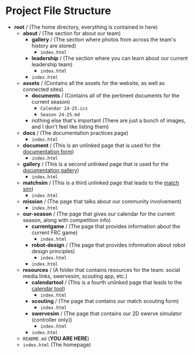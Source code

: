 # Project File Structure

* **root** / (The home directory, everything is contained in here)
  * **about** / (The section for about our team)
    * **gallery** / (The section where photos from across the team's history are stored)
      * `index.html`
    * **leadership** / (The section where you can learn about our current leadership team)
      * `index.html`
    * `index.html`
  * **assets** / (Contains all the assets for the website, as well as connected sites)
    * **documents** / (Contains all of the pertinent documents for the current season)
      * `Calendar 24-25.ics`
      * `Season 24-25.md`
    * nothing else that's important (There are just a bunch of images, and I don't feel like listing them)
  * **docs** / (The documentation practices page)
    * `index.html`
  * **document** / (This is an unlinked page that is used for the [documentation form](https://metrobots.github.io/document))
    * `index.html`
  * **gallery** / (This is a second unlinked page that is used for the [documentation gallery](https://metrobots.github.io/gallery))
    * `index.html`
  * **matchsim** / (This is a third unlinked page that leads to the [match sim](https://metrobots.github.io/matchsim))
    * `index.html`
  * **mission** / (The page that talks about our community involvement)
    * `index.html`
  * **our-season** / (The page that gives our calendar for the current season, along with competition info)
    * **currentgame** / (The page that provides information about the current FRC game)
      * `index.html`
    * **robot-design** / (The page that provides information about robot design principles)
      * `index.html`
    * `index.html`
  * **resources** / (A folder that contains resources for the team: social media links, swervesim, scouting app, etc.)
    * **calendartool** / (This is a fourth unlinked page that leads to the [calendar tool](https://metrobots.github.io/resources/calendartool))
      * `index.html`
    * **scouting** / (The page that contains our match scouting form)
      * `index.html`
    * **swervesim** / (The page that contains our 2D swerve simulator (controller only))
      * `index.html`
    * `index.html`
  * `README.md` (**YOU ARE HERE**)
  * `index.html` (The homepage)
